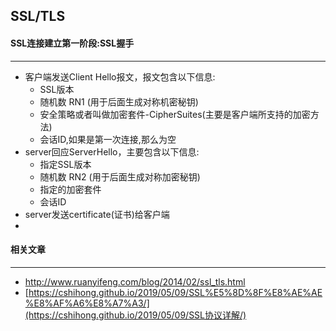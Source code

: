 ## SSL/TLS

#### SSL连接建立第一阶段:SSL握手

-----

- 客户端发送Client Hello报文，报文包含以下信息:
  - SSL版本
  - 随机数 RN1 (用于后面生成对称机密秘钥)
  - 安全策略或者叫做加密套件-CipherSuites(主要是客户端所支持的加密方法)
  - 会话ID,如果是第一次连接,那么为空
- server回应ServerHello，主要包含以下信息:
  - 指定SSL版本
  - 随机数 RN2 (用于后面生成对称加密秘钥)
  - 指定的加密套件
  - 会话ID
- server发送certificate(证书)给客户端
- 





#### 相关文章

-----

- http://www.ruanyifeng.com/blog/2014/02/ssl_tls.html
- [https://cshihong.github.io/2019/05/09/SSL%E5%8D%8F%E8%AE%AE%E8%AF%A6%E8%A7%A3/](https://cshihong.github.io/2019/05/09/SSL协议详解/)

